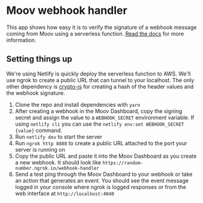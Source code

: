 # Moov webhook handler

This app shows how easy it is to verify the signature of a webhook message coming from Moov using a serverless function. [Read the docs](https://docs.moov.io/guides/developer-tools/webhooks/) for more information.

## Setting things up

We're using Netlify is quickly deploy the serverless function to AWS. We'll use ngrok to create a public URL that can tunnel to your localhost. The only other dependency is [crypto-js](https://github.com/brix/crypto-js) for creating a hash of the header values and the webhook signature.

1. Clone the repo and install dependencies with `yarn`
2. After creating a webhook in the Moov Dashboard, copy the signing secret and assign the value to a `WEBHOOK_SECRET` environment variable. If using `netlify cli` you can use the `netlify env:set WEBHOOK_SECRET {value}` command.
3. Run `netlify dev` to start the server
4. Run `ngrok http 8888` to create a public URL attached to the port your server is running on
5. Copy the public URL and paste it into the Moov Dashboard as you create a new webhook. It should look like `https://random-number.ngrok.io/webhook-handler`
6. Send a test ping through the Moov Dashboard to your webhook or take an action that generates an event. You should see the event message logged in your console where ngrok is logged responses or from the web interface at `http://localhost:4040`
